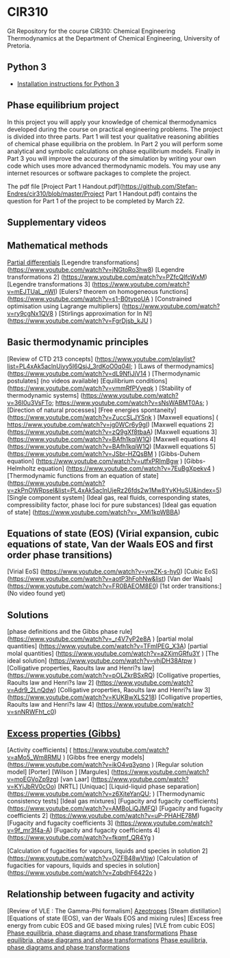 # CIR310
Git Repository for the course CIR310: Chemical Engineering Thermodynamics at the Department of Chemical Engineering, University of Pretoria.


Python 3
---
* [Installation instructions for Python 3](https://github.com/mpr213/lecture-notes#software)


Phase equilibrium project 
---
In this project you will apply your knowledge of chemical thermodynamics developed during the course on practical engineering problems. The project is divided into three parts. Part 1 will test your qualitative reasoning abilities of chemical phase equilibria on the problem. In Part 2 you will perform some analytical and symbolic calculations on phase equilibrium models. Finally in Part 3 you will improve the accuracy of the simulation by writing your own code which uses more advanced thermodynamic models. You may use any internet resources or software packages to complete the project. 

The pdf file [Project Part 1 Handout.pdf](https://github.com/Stefan-Endres/cir310/blob/master/Project Part 1 Handout.pdf) contains the question for Part 1 of the project to be completed by March 22.


Supplementary videos
---

Mathematical methods
-
[Partial differentials](https://www.youtube.com/watch?v=nSbfIrgdkG8) 
[Legendre transformations] (https://www.youtube.com/watch?v=jNGtoRo3hw8)
[Legendre transformations 2] (https://www.youtube.com/watch?v=PZfcQIfcWxM)
[Legendre transformations 3] (https://www.youtube.com/watch?v=mEJTUaL_nWI) 
[Eulers? theorem on homogeneous functions] (https://www.youtube.com/watch?v=s1-B0typoUA )
[Constrained optimisation using Lagrange multipliers] (https://www.youtube.com/watch?v=ry9cgNx1QV8 )
[Stirlings approximation for ln N!] (https://www.youtube.com/watch?v=FgrDjsb_kJU )

Basic thermodynamic principles
-
[Review of CTD 213 concepts] (https://www.youtube.com/playlist?list=PL4xAk5aclnUiyy5I6QsjJ_3rdKoO0q04I; )
[Laws of thermodynamics] (https://www.youtube.com/watch?v=dL9NfiJjV14 )
[Thermodynamic postulates] (no videos available)
[Equilibrium conditions] (https://www.youtube.com/watch?v=vmmRfPVyeqk )
[Stability of thermodynamic systems] (https://www.youtube.com/watch?v=36I0u3VsFTo; https://www.youtube.com/watch?v=sNsWABMT0As; )
[Direction of natural processes]
[Free energies spontaneity] (https://www.youtube.com/watch?v=ZuccSLJYSnk )
[Maxwell equations] ( https://www.youtube.com/watch?v=jg0WCr6y9gI) 
[Maxwell equations 2] (https://www.youtube.com/watch?v=zQ9gXf8tbaA)
[Maxwell equations 3] (https://www.youtube.com/watch?v=BAfh1kqiW1Q) 
[Maxwell equations 4] (https://www.youtube.com/watch?v=BAfh1kqiW1Q)
[Maxwell equations 5] (https://www.youtube.com/watch?v=JSbr-HZQsBM )
[Gibbs-Duhem equation] (https://www.youtube.com/watch?v=utfxPRImBgw )
[Gibbs-Helmholtz equation] (https://www.youtube.com/watch?v=7EuBgXpekv4 )
[Thermodynamic functions from an equation of state] (https://www.youtube.com/watch?v=zkPnOWRpseI&list=PL4xAk5aclnUjeRz26fds2w1Mw8YvKHuSU&index=5) 
[Single component system] (Ideal gas, real fluids, corresponding states, compressibility factor, phase loci for pure substances)
[Ideal gas equation of state] (https://www.youtube.com/watch?v=_XMi1kpWBBA)

Equations of state (EOS) (Virial expansion, cubic equations of state, Van der Waals EOS and first order phase transitions)
-
[Virial EoS] (https://www.youtube.com/watch?v=yreZK-s-hy0)
[Cubic EoS] (https://www.youtube.com/watch?v=aotP3hFohNw&list) 
[Van der Waals] (https://www.youtube.com/watch?v=FR0BAEOM8E0) 
[1st order transitions:]  (No video found yet)

Solutions
-
[phase definitions and the Gibbs phase rule] (https://www.youtube.com/watch?v=_r4V7yP2e8A )
[partial molal quantities] (https://www.youtube.com/watch?v=TFmIPEG_X3A)
[partial molal quantities] (https://www.youtube.com/watch?v=a2XimGRfu3Y )
[The ideal solution] (https://www.youtube.com/watch?v=vhjDH38Atpw )
[Colligative properties, Raoults law and Henri?s law] (https://www.youtube.com/watch?v=pOLZkrBSxRQ)
[Colligative properties, Raoults law and Henri?s law 2] (https://www.youtube.com/watch?v=Adr9_2LnQdw)
[Colligative properties, Raoults law and Henri?s law 3] (https://www.youtube.com/watch?v=KUKBwXLS218)
[Colligative properties, Raoults law and Henri?s law 4] (https://www.youtube.com/watch?v=snNRWFht_c0)

[Excess properties (Gibbs) ](https://www.youtube.com/watch?v=3iWYh7qqzxw)
-
[Activity coefficients] ( https://www.youtube.com/watch?v=aMo5_Wm8RMU )
[Gibbs free energy models] (https://www.youtube.com/watch?v=ikO4vq3yqno )
[Regular solution model]
[Porter]
[Wilson ]
[Margules] (https://www.youtube.com/watch?v=moEGVoZp9zg)
[van Laar] (https://www.youtube.com/watch?v=KYjJbRV0cOo) 
[NRTL]
[Uniquac]
[Liquid-liquid phase separation] (https://www.youtube.com/watch?v=z6XjteYanQU; )
[Thermodynamic consistency tests]
[Ideal gas mixtures]
[Fugacity and fugacity coefficients] (https://www.youtube.com/watch?v=AMBoLiQJMFQ)
[Fugacity and fugacity coefficients 2] (https://www.youtube.com/watch?v=uP-PHAHE78M) 
[Fugacity and fugacity coefficients 3] (https://www.youtube.com/watch?v=9f_mr3f4a-A) 
[Fugacity and fugacity coefficients 4] (https://www.youtube.com/watch?v=fkqmf_QR4Yg )

[Calculation of fugacities for vapours, liquids and species in solution 2] (https://www.youtube.com/watch?v=OZFB48wVtjw)
[Calculation of fugacities for vapours, liquids and species in solution] (https://www.youtube.com/watch?v=ZqbdhF6422o )

Relationship between fugacity and activity
-
[Review of VLE : The Gamma-Phi formalism]
[Azeotropes](https://www.youtube.com/watch?v=MfpOBF9uCJk; )
[Steam distillation]
[Equations of state (EOS), van der Waals EOS and mixing rules]
[Excess free energy from cubic EOS and GE based mixing rules]
[VLE from cubic EOS]
[Phase equilibria, phase diagrams and phase transformations](https://www.youtube.com/watch?v=R9-PvyC8pFU&index=4&list=PL4xAk5aclnUjMQaDPzjOWCkGQORbYDNl5)
[Phase equilibria, phase diagrams and phase transformations](https://www.youtube.com/watch?v=-XcTEknC9Aw)
[Phase equilibria, phase diagrams and phase transformations](https://www.youtube.com/watch?v=Qp87Z4m8R-w)


